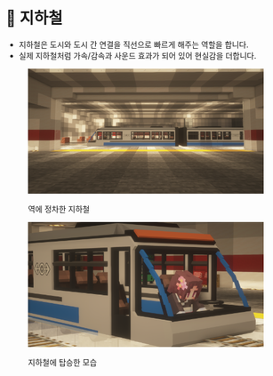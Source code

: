 # 🚉 지하철

* 지하철은 도시와 도시 간 연결을 직선으로 빠르게 해주는 역할을 합니다.&#x20;
* 실제 지하철처럼 가속/감속과 사운드 효과가 되어 있어 현실감을 더합니다.&#x20;

<figure><img src="../../../.gitbook/assets/2022-08-15_01.31.17.png" alt=""><figcaption><p>​역에 정차한 지하철</p></figcaption></figure>

<figure><img src="../../../.gitbook/assets/2022-08-15_01.29.29.png" alt=""><figcaption><p>지하철에 탑승한 모습</p></figcaption></figure>
